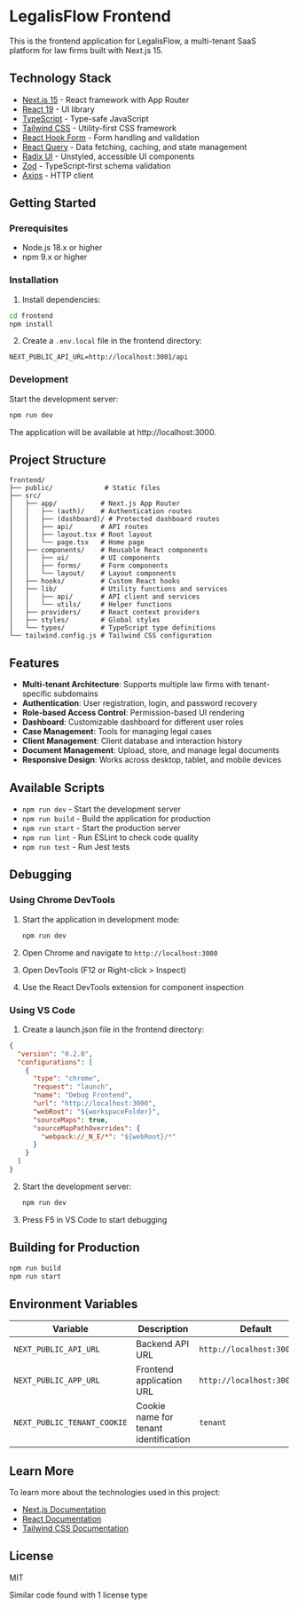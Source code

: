 # LegalisFlow Frontend

This is the frontend application for LegalisFlow, a multi-tenant SaaS platform for law firms built with Next.js 15.

## Technology Stack

- [Next.js 15](https://nextjs.org/) - React framework with App Router
- [React 19](https://react.dev/) - UI library
- [TypeScript](https://www.typescriptlang.org/) - Type-safe JavaScript
- [Tailwind CSS](https://tailwindcss.com/) - Utility-first CSS framework
- [React Hook Form](https://react-hook-form.com/) - Form handling and validation
- [React Query](https://tanstack.com/query/latest) - Data fetching, caching, and state management
- [Radix UI](https://www.radix-ui.com/) - Unstyled, accessible UI components
- [Zod](https://zod.dev/) - TypeScript-first schema validation
- [Axios](https://axios-http.com/) - HTTP client

## Getting Started

### Prerequisites

- Node.js 18.x or higher
- npm 9.x or higher

### Installation

1. Install dependencies:

```bash
cd frontend
npm install
```

2. Create a `.env.local` file in the frontend directory:

```
NEXT_PUBLIC_API_URL=http://localhost:3001/api
```

### Development

Start the development server:

```bash
npm run dev
```

The application will be available at http://localhost:3000.

## Project Structure

```
frontend/
├── public/             # Static files
├── src/
│   ├── app/           # Next.js App Router
│   │   ├── (auth)/    # Authentication routes
│   │   ├── (dashboard)/ # Protected dashboard routes
│   │   ├── api/       # API routes
│   │   ├── layout.tsx # Root layout
│   │   └── page.tsx   # Home page
│   ├── components/    # Reusable React components
│   │   ├── ui/        # UI components
│   │   ├── forms/     # Form components
│   │   └── layout/    # Layout components
│   ├── hooks/         # Custom React hooks
│   ├── lib/           # Utility functions and services
│   │   ├── api/       # API client and services
│   │   └── utils/     # Helper functions
│   ├── providers/     # React context providers
│   ├── styles/        # Global styles
│   └── types/         # TypeScript type definitions
└── tailwind.config.js # Tailwind CSS configuration
```

## Features

- **Multi-tenant Architecture**: Supports multiple law firms with tenant-specific subdomains
- **Authentication**: User registration, login, and password recovery
- **Role-based Access Control**: Permission-based UI rendering
- **Dashboard**: Customizable dashboard for different user roles
- **Case Management**: Tools for managing legal cases
- **Client Management**: Client database and interaction history
- **Document Management**: Upload, store, and manage legal documents
- **Responsive Design**: Works across desktop, tablet, and mobile devices

## Available Scripts

- `npm run dev` - Start the development server
- `npm run build` - Build the application for production
- `npm run start` - Start the production server
- `npm run lint` - Run ESLint to check code quality
- `npm run test` - Run Jest tests

## Debugging

### Using Chrome DevTools

1. Start the application in development mode:
   ```bash
   npm run dev
   ```

2. Open Chrome and navigate to `http://localhost:3000`
3. Open DevTools (F12 or Right-click > Inspect)
4. Use the React DevTools extension for component inspection

### Using VS Code

1. Create a launch.json file in the frontend directory:

```json
{
  "version": "0.2.0",
  "configurations": [
    {
      "type": "chrome",
      "request": "launch",
      "name": "Debug Frontend",
      "url": "http://localhost:3000",
      "webRoot": "${workspaceFolder}",
      "sourceMaps": true,
      "sourceMapPathOverrides": {
        "webpack://_N_E/*": "${webRoot}/*"
      }
    }
  ]
}
```

2. Start the development server:
   ```bash
   npm run dev
   ```

3. Press F5 in VS Code to start debugging

## Building for Production

```bash
npm run build
npm run start
```

## Environment Variables

| Variable | Description | Default |
|----------|-------------|---------|
| `NEXT_PUBLIC_API_URL` | Backend API URL | `http://localhost:3001/api` |
| `NEXT_PUBLIC_APP_URL` | Frontend application URL | `http://localhost:3000` |
| `NEXT_PUBLIC_TENANT_COOKIE` | Cookie name for tenant identification | `tenant` |

## Learn More

To learn more about the technologies used in this project:

- [Next.js Documentation](https://nextjs.org/docs)
- [React Documentation](https://react.dev/)
- [Tailwind CSS Documentation](https://tailwindcss.com/docs)

## License

MIT

Similar code found with 1 license type
